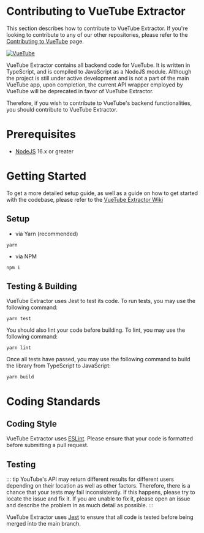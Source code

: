 # Contributing to VueTube Extractor

This section describes how to contribute to VueTube Extractor. If you're looking to contribute to any of our other
repositories, please refer to the [Contributing to VueTube](./README.md) page.

[![VueTube](https://github-readme-stats.vercel.app/api/pin/?username=VueTubeApp&repo=VueTube-Extractor)](https://github.com/VueTubeApp/VueTube-Extractor)

VueTube Extractor contains all backend code for VueTube. It is written in TypeScript, and is compiled to JavaScript as a
NodeJS module. Although the project is still under active development and is not a part of the main VueTube app, upon
completion, the current API wrapper employed by VueTube will be deprecated in favor of VueTube Extractor.

Therefore, if you wish to contribute to VueTube's backend functionalities, you should contribute to VueTube Extractor.

# Prerequisites

- [NodeJS](https://nodejs.org/) 16.x or greater

# Getting Started

To get a more detailed setup guide, as well as a guide on how to get started with the codebase, please refer to
the [VueTube Extractor Wiki](https://github.com/VueTubeApp/VueTube-Extractor/wiki/)

## Setup

- via Yarn (recommended)

```
yarn
```

- via NPM

```
npm i
```

## Testing & Building

VueTube Extractor uses Jest to test its code. To run tests, you may use the following command:

```
yarn test
```

You should also lint your code before building. To lint, you may use the following command:

```
yarn lint
```

Once all tests have passed, you may use the following command to build the library from TypeScript to JavaScript:

```
yarn build
```

# Coding Standards

## Coding Style

VueTube Extractor uses [ESLint](https://eslint.org/). Please ensure that your code is formatted before submitting a pull
request.

## Testing

::: tip
YouTube's API may return different results for different users depending on their location as well as
other factors. Therefore, there is a chance that your tests may fail inconsistently. If this happens, please try to
locate the issue and fix it. If you are unable to fix it, please open an issue and describe the problem in as much
detail as possible.
:::

VueTube Extractor uses [Jest](https://jestjs.io/) to ensure that all code is tested before being merged into the main
branch. 